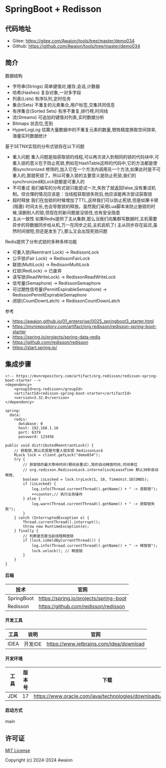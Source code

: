 # SpringBoot + Redisson

## 代码地址

- Gitee: https://gitee.com/Awaion/tools/tree/master/demo034
- Github: https://github.com/Awaion/tools/tree/master/demo034

## 简介

数据结构

- 字符串(Strings) 简单键值对,缓存,会话,计数器
- 哈希(Hashes) 复杂对象,一对多字段
- 列表(Lists) 有序队列,定时任务
- 集合(Sets) 不重复的元素集合,用户标签,交集共同信息
- 有序集合(Sorted Sets) 有序不重复,排行榜,时间线
- 流(Streams) 可追加的键值对列表,实时数据分析
- Bitmaps 状态位,签到
- HyperLogLog 估算大量数据中的不重复元素的数量,牺牲精度换取空间效率,海量实时数据统计

基于SETNX实现的分布式锁存在以下问题

- 重入问题
  重入问题是指获取锁的线程,可以再次进入到相同的锁的代码块中,可重入锁的意义在于防止死锁,例如在HashTable这样的代码中,它的方法都是使用synchronized
修饰的,加入它在一个方法内调用另一个方法,如果此时是不可重入的,那就死锁了。所以可重入锁的主要意义是防止死锁,我们的synchronized和Lock锁都是可重入的
- 不可重试
  我们编写的分布式锁只能尝试一次,失败了就返回false,没有重试机制。但合理的情况应该是：当线程获取锁失败后,他应该能再次尝试获取锁
- 超时释放
  我们在加锁的时候增加了TTL,这样我们可以防止死锁,但是如果卡顿(阻塞)
  时间太长,也会导致锁的释放。虽然我们采用Lua脚本来防止删锁的时候,误删别人的锁,但现在的新问题是没锁住,也有安全隐患
- 主从一致性
  如果Redis提供了主从集群,那么当我们向集群写数据时,主机需要异步的将数据同步给从机,万一在同步之前,主机宕机了(
  主从同步存在延迟,虽然时间很短,但还是发生了),那么又会出现死锁问题

Redis提供了分布式锁的多种多样功能

- 可重入锁(Reentrant Lock) -> RedissonLock
- 公平锁(Fair Lock) -> RedissonFairLock
- 联锁(MultiLock) -> RedissonMultiLock
- 红锁(RedLock) -> 已废弃
- 读写锁(ReadWriteLock) -> RedissonReadWriteLock
- 信号量(Semaphore) -> RedissonSemaphore
- 可过期性信号量(PermitExpirableSemaphore) -> RedissonPermitExpirableSemaphore
- 闭锁(CountDownLatch) -> RedissonCountDownLatch

参考

- https://awaion.github.io/01_enterprise/0025_springboot3_starter.html
- https://mvnrepository.com/artifact/org.redisson/redisson-spring-boot-starter
- https://spring.io/projects/spring-data-redis
- https://github.com/redisson/redisson
- https://start.spring.io/

## 集成步骤

```text
<!-- https://mvnrepository.com/artifact/org.redisson/redisson-spring-boot-starter -->
<dependency>
    <groupId>org.redisson</groupId>
    <artifactId>redisson-spring-boot-starter</artifactId>
    <version>3.32.0</version>
</dependency>

spring:
  data:
    redis:
      database: 0
      host: 192.168.1.16
      port: 6379
      password: 123456
      
public void distributedReentrantLock() {
    // 获取锁,默认实现是可重入锁实现 RedissonLock
    RLock lock = client.getLock("demo034");
    try {
        // 获取锁的最大等待时间(期间会重试),锁的自动释放时间,时间单位
        // org.redisson.RedissonLock.internalLockLeaseTime 默认30秒自动释放,
        boolean isLocked = lock.tryLock(1, 10, TimeUnit.SECONDS);
        if (isLocked) {
            log.info(Thread.currentThread().getName() + " -> 获取锁");
            ++counter;// 执行业务操作
        } else {
            log.warn(Thread.currentThread().getName() + " -> 获取锁失败");
        }
    } catch (InterruptedException e) {
        Thread.currentThread().interrupt();
        throw new RuntimeException(e);
    } finally {
        // 判断是否是当前线程释放锁
        if (lock.isHeldByCurrentThread()) {
            log.info(Thread.currentThread().getName() + " -> 释放锁");
            lock.unlock(); // 释放锁
        }
    }
}
```

#### 后端

| 技术         | 官网                                     |
|------------|----------------------------------------|
| SpringBoot | https://spring.io/projects/spring-boot |
| Redisson   | https://github.com/redisson/redisson   |

#### 开发工具

| 工具   | 说明    | 官网                                      |
|------|-------|-----------------------------------------|
| IDEA | 开发IDE | https://www.jetbrains.com/idea/download |

#### 开发环境

| 工具  | 版本号 | 下载                                                         |
|-----|-----|------------------------------------------------------------|
| JDK | 17  | https://www.oracle.com/java/technologies/downloads/#java17 |

#### 启动方式

main

## 许可证

[MIT License](https://opensource.org/license/mit)

Copyright (c) 2024-2024 Awaion

